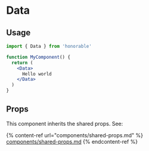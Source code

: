 # Data

## Usage

```jsx
import { Data } from 'honorable'

function MyComponent() {
  return (
    <Data>
      Hello world
    </Data>
  )
}
```

## Props

This component inherits the shared props. See:

{% content-ref url="components/shared-props.md" %}
[components/shared-props.md](components/shared-props.md)
{% endcontent-ref %}

